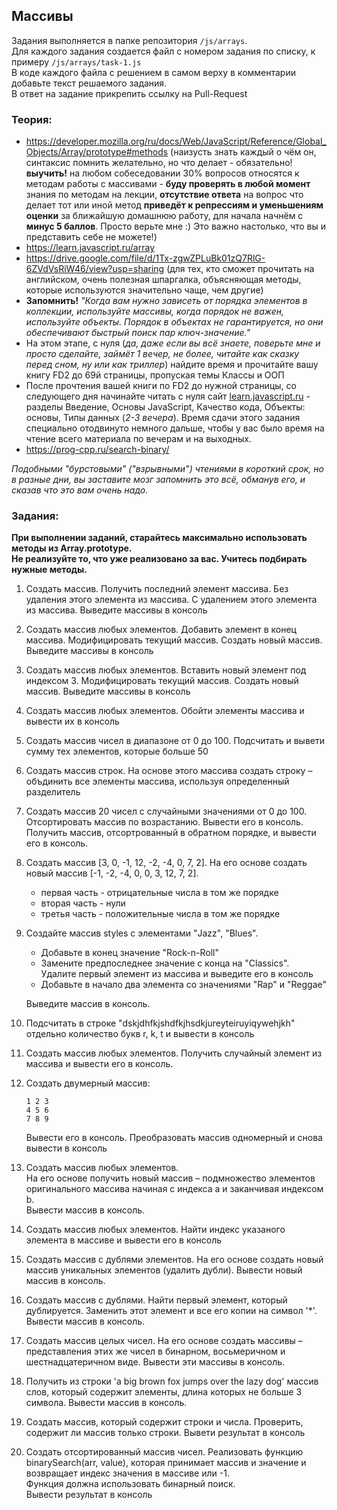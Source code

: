 ## Массивы

Задания выполняется в папке репозитория `/js/arrays`.  
Для каждого задания создается файл с номером задания по списку, к примеру `/js/arrays/task-1.js`  
В коде каждого файла с решением в самом верху в комментарии добавьте текст решаемого задания.  
В ответ на задание прикрепить ссылку на Pull-Request

### Теория:
* https://developer.mozilla.org/ru/docs/Web/JavaScript/Reference/Global_Objects/Array/prototype#methods (наизусть знать каждый о чём он, синтаксис помнить желательно, но что делает - обязательно! **выучить!** на любом собеседовании 30% вопросов относятся к методам работы с массивами - **буду проверять в любой момент** знания по методам на лекции, **отсутствие ответа** на вопрос что делает тот или иной метод **приведёт к репрессиям и уменьшениям оценки** за ближайшую домашнюю работу, для начала начнём с **минус 5 баллов**. Просто верьте мне :) Это важно настолько, что вы и представить себе не можете!)
* https://learn.javascript.ru/array
* https://drive.google.com/file/d/1Tx-zgwZPLuBk01zQ7RlG-6ZVdVsRiW46/view?usp=sharing (для тех, кто сможет прочитать на английском, 
очень полезная шпаргалка, объясняющая методы, которые используются значительно чаще, чем другие)
* **Запомнить!** *"Когда вам нужно зависеть от порядка элементов в коллекции, используйте массивы, когда порядок не важен, используйте объекты. 
Порядок в объектах не гарантируется, но они обеспечивают быстрый поиск пар ключ-значение."*
* На этом этапе, с нуля (*да, даже если вы всё знаете, поверьте мне и просто сделайте, займёт 1 вечер, не более, читайте как сказку перед сном, ну или как триллер*) найдите время и прочитайте вашу книгу FD2 до 69й страницы, пропуская темы Классы и ООП
* После прочтения вашей книги по FD2 до нужной страницы, со следующего дня начинайте читать с нуля сайт [learn.javascript.ru](https://learn.javascript.ru/) - разделы Введение, Основы JavaScript, Качество кода, Объекты: основы, Типы данных (*2-3 вечера*). Время сдачи этого задания специально отодвинуто немного дальше, чтобы у вас было время на чтение всего материала по вечерам и на выходных.
* https://prog-cpp.ru/search-binary/

*Подобными "бурстовыми" ("взрывными") чтениями в короткий срок, но в разные дни, вы заставите мозг запомнить это всё, обманув его, и сказав что это вам очень надо.*

### Задания:
**При выполнении заданий, старайтесь максимально использовать методы из Array.prototype.  
Не реализуйте то, что уже реализовано за вас. Учитесь подбирать нужные методы.**
1. Создать массив. Получить последний элемент массива. Без удаления этого элемента из массива. С удалением этого элемента из массива. Выведите массивы в консоль
1. Создать массив любых элементов. Добавить элемент в конец массива. Модифицировать текущий массив. Создать новый массив. Выведите массивы в консоль
1. Создать массив любых элементов. Вставить новый элемент под индексом 3. Модифицировать текущий массив. Создать новый массив. Выведите массивы в консоль
1. Создать массив любых элементов. Обойти элементы массива и вывести их в консоль
1. Создать массив чисел в диапазоне от 0 до 100. Подсчитать и вывети сумму тех элементов, которые больше 50
1. Создать массив строк. На основе этого массива создать строку – объдинить все элементы массива, используя определенный разделитель
1. Создать массив 20 чисел с случайными значениями от 0 до 100. Отcортировать массив по возрастанию. Вывести его в консоль.  
Получить массив, отсортрованный в обратном порядке, и вывести его в консоль.
1. Создать массив [3, 0, -1, 12, -2, -4, 0, 7, 2]. На его основе создать новый массив [-1, -2, -4, 0, 0, 3, 12, 7, 2].  
    * первая часть - отрицательные числа в том же порядке  
    * вторая часть - нули  
    * третья часть - положительные числа в том же порядке
1. Создайте массив styles с элементами "Jazz", "Blues". 
    * Добавьте в конец значение "Rock-n-Roll"
    * Замените предпоследнее значение с конца на "Classics". Удалите первый элемент из массива и выведите его в консоль
    * Добавьте в начало два элемента со значениями "Rap" и "Reggae"  
    
    Выведите массив в консоль.
1. Подсчитать в строке "dskjdhfkjshdfkjhsdkjureyteiruyiqywehjkh" отдельно количество букв r, k, t и вывести в консоль
1. Создать массив любых элементов. Получить случайный элемент из массива и вывести его в консоль.
1. Создать двумерный массив:
    ```
    1 2 3
    4 5 6
    7 8 9
    ```
    Вывести его в консоль. Преобразовать массив одномерный и снова вывести в консоль
1. Создать массив любых элементов.  
На его основе получить новый массив – подмножество элементов оригинального массива начиная с индекса a и заканчивая индексом b.  
Вывести массив в консоль.
1. Создать массив любых элементов. Найти индекс указаного элемента в массиве и вывести его в консоль
1. Создать массив с дублями элементов. На его основе создать новый массив уникальных элементов (удалить дубли). Вывести новый массив в консоль.
1. Создать массив с дублями. Найти первый элемент, который дублируется. Заменить этот элемент и все его копии на символ '*'. Вывести массив в консоль.
1. Создать массив целых чисел. На его основе создать массивы – представления этих же чисел в бинарном, восьмеричном и шестнадцатеричном виде. Вывести эти массивы в консоль.
1. Получить из строки 'a big brown fox jumps over the lazy dog' массив слов, который содержит элементы, длина которых не больше 3 символа. Вывести массив в консоль.
1. Создать массив, который содержит строки и числа. Проверить, содержит ли массив только строки. Вывети результат в консоль
1. Создать отсортированный массив чисел. Реализовать функцию binarySearch(arr, value), которая принимает массив и значение и возвращает индекс значения в массиве или -1.  
Функция должна использовать бинарный поиск.  
Вывести результат в консоль
